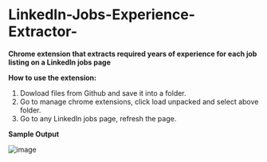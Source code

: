# LinkedIn-Jobs-Experience-Extractor-
**Chrome extension that extracts required years of experience for each job listing on a LinkedIn jobs page**

**How to use the extension:**
1. Dowload files from Github and save it into a folder.
2. Go to manage chrome extensions, click load unpacked and select above folder.
3. Go to any LinkedIn jobs page, refresh the page.

**Sample Output**

![image](https://github.com/deev1207/LinkedIn-Jobs-Experience-Extractor-/assets/100467754/f0bce3ef-67fc-4d5a-be60-eb2990643ed4)


